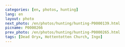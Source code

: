 ```yaml
---
categories: [en, photos, hunting]
lang: en
layout: photo
next_photo: /en/photos/hunting/hunting-P0000139.html
picname: P0000266
prev_photo: /en/photos/hunting/hunting-P0000265.html
tags: [Dead Oryx, Hottentotten Church, Ingo]
---
```

